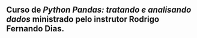 ## Curso de *Python Pandas: tratando e analisando dados* ministrado pelo instrutor Rodrigo Fernando Dias.